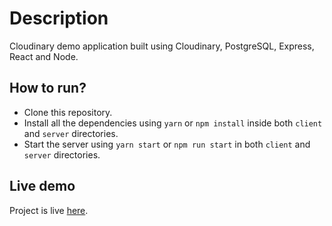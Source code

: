 # Description

Cloudinary demo application built using Cloudinary, PostgreSQL, Express, React and Node.

## How to run?

- Clone this repository.
- Install all the dependencies using `yarn` or `npm install` inside both `client` and `server` directories.
- Start the server using `yarn start` or `npm run start` in both `client` and `server` directories.

## Live demo

Project is live [here](https://cloudinary.binayabaral.com.np).
